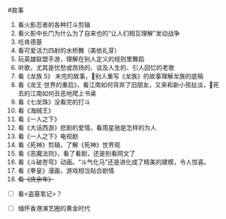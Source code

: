 #故事 
1. 看火影忍者的各种打斗剪辑
2. 看火影中长门为什么为了自来也的“让人们相互理解”发动战争
3. 吃肯德基
4. 看可爱活力四射的水桥舞（美依礼芽）
5. 玩英雄联盟手游，理解在别人定义的规则里舞蹈
6. 听歌，尤其是忧愁或昂扬的、谈及人生的、引人回忆的老歌
7. 看《龙族 5》 未完的故事，👀别人重写《龙族》的故事理解龙族的底稿
8. 看《龙王·世界的重启》，看江南如何背弃了旧朋友，又来和新小孩扯淡，👀死去的江南如何丑恶地爬上书桌
9. 看《七龙珠》没看完的打斗
10. 看《海贼王》
11. 看《一人之下》
12. 看《大话西游》悲剧的爱情，看周星驰是怎样的为人
13. 看《一人之下》电视剧
14. 看《死神》剪辑，了解《死神》世界观
15. 看《恶魔法则》，看了看剧，还是别看网文了
16. 看《斗破苍穹》动画。“斗气化马”还是进化成了精美的建模，令人惊喜。
17. 看《拳皇》漫画，游戏相当贴合剧情
18. ~~看《庆余年》~~
- [ ] 看<盗墓笔记>？
- [ ] 缅怀香港演艺圈的黄金时代

